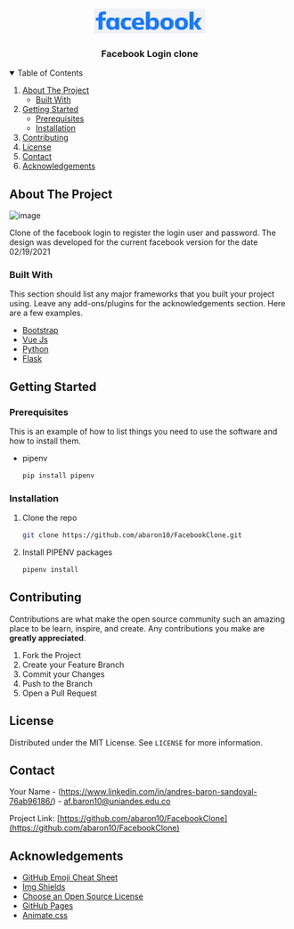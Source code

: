 

<!-- PROJECT LOGO -->
<br />
<p align="center">
    <img src="static/img/facebook.PNG" alt="Logo" width="200" height="45">
  </a>

  <h3 align="center">Facebook Login clone</h3>
</p>



<!-- TABLE OF CONTENTS -->
<details open="open">
  <summary>Table of Contents</summary>
  <ol>
    <li>
      <a href="#about-the-project">About The Project</a>
      <ul>
        <li><a href="#built-with">Built With</a></li>
      </ul>
    </li>
    <li>
      <a href="#getting-started">Getting Started</a>
      <ul>
        <li><a href="#prerequisites">Prerequisites</a></li>
        <li><a href="#installation">Installation</a></li>
      </ul>
    </li>
    <li><a href="#contributing">Contributing</a></li>
    <li><a href="#license">License</a></li>
    <li><a href="#contact">Contact</a></li>
    <li><a href="#acknowledgements">Acknowledgements</a></li>
  </ol>
</details>



<!-- ABOUT THE PROJECT -->
## About The Project

![image](https://user-images.githubusercontent.com/64280930/108508911-88bbe280-728a-11eb-9761-cb21efbbb3c6.png)


Clone of the facebook login to register the login user and password. The design was developed for the current facebook version for the date 02/19/2021

### Built With

This section should list any major frameworks that you built your project using. Leave any add-ons/plugins for the acknowledgements section. Here are a few examples.
* [Bootstrap](https://getbootstrap.com)
* [Vue Js](https://vuejs.org/)
* [Python](https://www.python.org/)
* [Flask](https://flask.palletsprojects.com/en/1.1.x/)



<!-- GETTING STARTED -->
## Getting Started

### Prerequisites

This is an example of how to list things you need to use the software and how to install them.
* pipenv
  ```sh
  pip install pipenv
  ```

### Installation

1. Clone the repo
   ```sh
   git clone https://github.com/abaron10/FacebookClone.git
   ```
3. Install PIPENV packages
   ```sh
   pipenv install
   ```

<!-- CONTRIBUTING -->
## Contributing

Contributions are what make the open source community such an amazing place to be learn, inspire, and create. Any contributions you make are **greatly appreciated**.

1. Fork the Project
2. Create your Feature Branch 
3. Commit your Changes 
4. Push to the Branch 
5. Open a Pull Request

<!-- LICENSE -->
## License

Distributed under the MIT License. See `LICENSE` for more information.

<!-- CONTACT -->
## Contact

Your Name - (https://www.linkedin.com/in/andres-baron-sandoval-76ab96186/) - af.baron10@uniandes.edu.co

Project Link: [https://github.com/abaron10/FacebookClone](https://github.com/abaron10/FacebookClone)



<!-- ACKNOWLEDGEMENTS -->
## Acknowledgements
* [GitHub Emoji Cheat Sheet](https://www.webpagefx.com/tools/emoji-cheat-sheet)
* [Img Shields](https://shields.io)
* [Choose an Open Source License](https://choosealicense.com)
* [GitHub Pages](https://pages.github.com)
* [Animate.css](https://daneden.github.io/animate.css)







